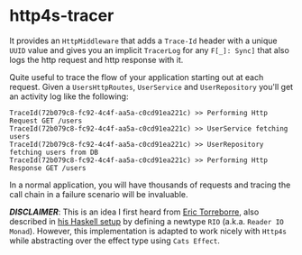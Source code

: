 http4s-tracer
=============

It provides an `HttpMiddleware` that adds a `Trace-Id` header with a unique `UUID` value and gives you an implicit `TracerLog` for any `F[_]: Sync]` that also logs the http request and http response with it.

Quite useful to trace the flow of your application starting out at each request. Given a `UsersHttpRoutes`, `UserService` and `UserRepository` you'll get an activity log like the following:

```
TraceId(72b079c8-fc92-4c4f-aa5a-c0cd91ea221c) >> Performing Http Request GET /users
TraceId(72b079c8-fc92-4c4f-aa5a-c0cd91ea221c) >> UserService fetching users
TraceId(72b079c8-fc92-4c4f-aa5a-c0cd91ea221c) >> UserRepository fetching users from DB
TraceId(72b079c8-fc92-4c4f-aa5a-c0cd91ea221c) >> Performing Http Response GET /users
```

In a normal application, you will have thousands of requests and tracing the call chain in a failure scenario will be invaluable.

***DISCLAIMER***: This is an idea I first heard from [Eric Torreborre](https://twitter.com/etorreborre), also described in [his Haskell setup](http://etorreborre.blogspot.jp/2018/03/haskell-modules-for-masses.html) by defining a newtype `RIO` (a.k.a. `Reader IO Monad`). However, this implementation is adapted to work nicely with `Http4s` while abstracting over the effect type using `Cats Effect`.
